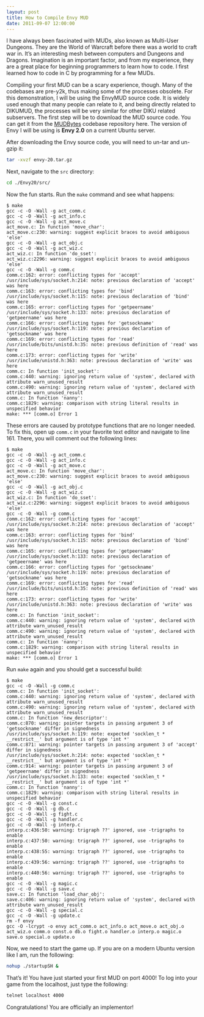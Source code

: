 ```yaml
---
layout: post
title: How to Compile Envy MUD
date: 2011-09-07 12:00:00
---
```

I have always been fascinated with MUDs, also known as Multi-User Dungeons. They are the World of Warcraft before there was a world to craft war in. It’s an interesting mesh between computers and Dungeons and Dragons. Imagination is an important factor, and from my experience, they are a great place for beginning programmers to learn how to code. I first learned how to code in C by programming for a few MUDs.

Compiling your first MUD can be a scary experience, though. Many of the codebases are pre-y2k, thus making some of the processes obsolete. For this demonstration, I will be using the EnvyMUD source code. It is widely used enough that many people can relate to it, and being directly related to DIKUMUD, the processes will be very similar for other DIKU related subservers. The first step will be to download the MUD source code. You can get it from the [MUDBytes](http://www.mudbytes.net/file-172) codebase repository here. The version of Envy I will be using is **Envy 2.0** on a current Ubuntu server.

After downloading the Envy source code, you will need to un-tar and un-gzip it:

```sh
tar -xvzf envy-20.tar.gz
```

Next, navigate to the `src` directory:

```sh
cd ./Envy20/src/
```

Now the fun starts. Run the `make` command and see what happens:

```
$ make
gcc -c -O -Wall -g act_comm.c
gcc -c -O -Wall -g act_info.c
gcc -c -O -Wall -g act_move.c
act_move.c: In function 'move_char':
act_move.c:230: warning: suggest explicit braces to avoid ambiguous 'else'
gcc -c -O -Wall -g act_obj.c
gcc -c -O -Wall -g act_wiz.c
act_wiz.c: In function 'do_sset':
act_wiz.c:2296: warning: suggest explicit braces to avoid ambiguous 'else'
gcc -c -O -Wall -g comm.c
comm.c:162: error: conflicting types for 'accept'
/usr/include/sys/socket.h:214: note: previous declaration of 'accept' was here
comm.c:163: error: conflicting types for 'bind'
/usr/include/sys/socket.h:115: note: previous declaration of 'bind' was here
comm.c:165: error: conflicting types for 'getpeername'
/usr/include/sys/socket.h:133: note: previous declaration of 'getpeername' was here
comm.c:166: error: conflicting types for 'getsockname'
/usr/include/sys/socket.h:119: note: previous declaration of 'getsockname' was here
comm.c:169: error: conflicting types for 'read'
/usr/include/bits/unistd.h:35: note: previous definition of 'read' was here
comm.c:173: error: conflicting types for 'write'
/usr/include/unistd.h:363: note: previous declaration of 'write' was here
comm.c: In function 'init_socket':
comm.c:440: warning: ignoring return value of 'system', declared with attribute warn_unused_result
comm.c:490: warning: ignoring return value of 'system', declared with attribute warn_unused_result
comm.c: In function 'nanny':
comm.c:1829: warning: comparison with string literal results in unspecified behavior
make: *** [comm.o] Error 1
```

These errors are caused by prototype functions that are no longer needed. To fix this, open up `comm.c` in your favorite text editor and navigate to line 161. There, you will comment out the following lines:

```
$ make
gcc -c -O -Wall -g act_comm.c
gcc -c -O -Wall -g act_info.c
gcc -c -O -Wall -g act_move.c
act_move.c: In function 'move_char':
act_move.c:230: warning: suggest explicit braces to avoid ambiguous 'else'
gcc -c -O -Wall -g act_obj.c
gcc -c -O -Wall -g act_wiz.c
act_wiz.c: In function 'do_sset':
act_wiz.c:2296: warning: suggest explicit braces to avoid ambiguous 'else'
gcc -c -O -Wall -g comm.c
comm.c:162: error: conflicting types for 'accept'
/usr/include/sys/socket.h:214: note: previous declaration of 'accept' was here
comm.c:163: error: conflicting types for 'bind'
/usr/include/sys/socket.h:115: note: previous declaration of 'bind' was here
comm.c:165: error: conflicting types for 'getpeername'
/usr/include/sys/socket.h:133: note: previous declaration of 'getpeername' was here
comm.c:166: error: conflicting types for 'getsockname'
/usr/include/sys/socket.h:119: note: previous declaration of 'getsockname' was here
comm.c:169: error: conflicting types for 'read'
/usr/include/bits/unistd.h:35: note: previous definition of 'read' was here
comm.c:173: error: conflicting types for 'write'
/usr/include/unistd.h:363: note: previous declaration of 'write' was here
comm.c: In function 'init_socket':
comm.c:440: warning: ignoring return value of 'system', declared with attribute warn_unused_result
comm.c:490: warning: ignoring return value of 'system', declared with attribute warn_unused_result
comm.c: In function 'nanny':
comm.c:1829: warning: comparison with string literal results in unspecified behavior
make: *** [comm.o] Error 1
```

Run `make` again and you should get a successful build:

```
$ make
gcc -c -O -Wall -g comm.c
comm.c: In function 'init_socket':
comm.c:440: warning: ignoring return value of 'system', declared with attribute warn_unused_result
comm.c:490: warning: ignoring return value of 'system', declared with attribute warn_unused_result
comm.c: In function 'new_descriptor':
comm.c:870: warning: pointer targets in passing argument 3 of 'getsockname' differ in signedness
/usr/include/sys/socket.h:119: note: expected 'socklen_t * __restrict__' but argument is of type 'int *'
comm.c:871: warning: pointer targets in passing argument 3 of 'accept' differ in signedness
/usr/include/sys/socket.h:214: note: expected 'socklen_t * __restrict__' but argument is of type 'int *'
comm.c:914: warning: pointer targets in passing argument 3 of 'getpeername' differ in signedness
/usr/include/sys/socket.h:133: note: expected 'socklen_t * __restrict__' but argument is of type 'int *'
comm.c: In function 'nanny':
comm.c:1829: warning: comparison with string literal results in unspecified behavior
gcc -c -O -Wall -g const.c
gcc -c -O -Wall -g db.c
gcc -c -O -Wall -g fight.c
gcc -c -O -Wall -g handler.c
gcc -c -O -Wall -g interp.c
interp.c:436:50: warning: trigraph ??' ignored, use -trigraphs to enable
interp.c:437:50: warning: trigraph ??' ignored, use -trigraphs to enable
interp.c:438:55: warning: trigraph ??' ignored, use -trigraphs to enable
interp.c:439:56: warning: trigraph ??' ignored, use -trigraphs to enable
interp.c:440:56: warning: trigraph ??' ignored, use -trigraphs to enable
gcc -c -O -Wall -g magic.c
gcc -c -O -Wall -g save.c
save.c: In function 'load_char_obj':
save.c:406: warning: ignoring return value of 'system', declared with attribute warn_unused_result
gcc -c -O -Wall -g special.c
gcc -c -O -Wall -g update.c
rm -f envy
gcc -O -lcrypt -o envy act_comm.o act_info.o act_move.o act_obj.o act_wiz.o comm.o const.o db.o fight.o handler.o interp.o magic.o save.o special.o update.o
```

Now, we need to start the game up. If you are on a modern Ubuntu version like I am, run the following:

```sh
nohup ./startupSH &
```

That’s it! You have just started your first MUD on port 4000! To log into your game from the localhost, just type the following:

```sh
telnet localhost 4000
```

Congratulations! You are officially an implementor!